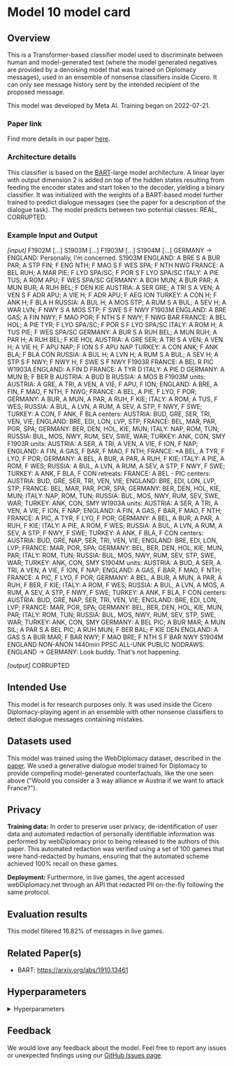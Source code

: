 # Model 10 model card


## Overview

This is a Transformer-based classifier model used to discriminate between human and model-generated text (where the model generated negatives are provided by a denoising model that was trained on Diplomacy messages), used in an ensemble of nonsense classifiers inside Cicero. It can only see message history sent by the intended recipient of the proposed message.

This model was developed by Meta AI. Training began on 2022-07-21.


### Paper link

Find more details in our paper [here](https://www.science.org/doi/10.1126/science.ade9097).


### Architecture details

This classifier is based on the [BART](https://arxiv.org/abs/1910.13461)-large model architecture. A linear layer with output dimension 2 is added on top of the hidden states resulting from feeding the encoder states and start token to the decoder, yielding a binary classifier. It was initialized with the weights of a BART-based model further trained to predict dialogue messages (see the paper for a description of the dialogue task). The model predicts between two potential classes: REAL, CORRUPTED.


### Example Input and Output

_[input]_
F1902M
[...]
S1903M
[...]
F1903M
[...]
S1904M
[...]
GERMANY -> ENGLAND: Personally, I'm concerned.
S1903M
ENGLAND: A BRE S A BUR PAR; A STP FIN; F ENG NTH; F MAO S F WES SPA; F NTH NWG
FRANCE: A BEL RUH; A MAR PIE; F LYO SPA/SC; F POR S F LYO SPA/SC
ITALY: A PIE TUS; A ROM APU; F WES SPA/SC
GERMANY: A BOH MUN; A BUR PAR; A MUN BUR; A RUH BEL; F DEN KIE
AUSTRIA: A SER GRE; A TRI S A VEN; A VEN S F ADR APU; A VIE H; F ADR APU; F AEG ION
TURKEY: A CON H; F ANK H; F BLA H
RUSSIA: A BUL H; A MOS STP; A RUM S A BUL; A SEV H; A WAR LVN; F NWY S A MOS STP; F SWE S F NWY
F1903M
ENGLAND: A BRE GAS; A FIN NWY; F MAO POR; F NTH S F NWY; F NWG BAR
FRANCE: A BEL HOL; A PIE TYR; F LYO SPA/SC; F POR S F LYO SPA/SC
ITALY: A ROM H; A TUS PIE; F WES SPA/SC
GERMANY: A BUR S A RUH BEL; A MUN RUH; A PAR H; A RUH BEL; F KIE HOL
AUSTRIA: A GRE SER; A TRI S A VEN; A VEN H; A VIE H; F APU NAP; F ION S F APU NAP
TURKEY: A CON ANK; F ANK BLA; F BLA CON
RUSSIA: A BUL H; A LVN H; A RUM S A BUL; A SEV H; A STP S F NWY; F NWY H; F SWE S F NWY
F1903R
FRANCE: A BEL R PIC
W1903A
ENGLAND: A FIN D
FRANCE: A TYR D
ITALY: A PIE D
GERMANY: A MUN B; F BER B
AUSTRIA: A BUD B
RUSSIA: A MOS B
F1903M
units: AUSTRIA: A GRE, A TRI, A VEN, A VIE, F APU, F ION; ENGLAND: A BRE, A FIN, F MAO, F NTH, F NWG; FRANCE: A BEL, A PIE, F LYO, F POR; GERMANY: A BUR, A MUN, A PAR, A RUH, F KIE; ITALY: A ROM, A TUS, F WES; RUSSIA: A BUL, A LVN, A RUM, A SEV, A STP, F NWY, F SWE; TURKEY: A CON, F ANK, F BLA
centers: AUSTRIA: BUD, GRE, SER, TRI, VEN, VIE; ENGLAND: BRE, EDI, LON, LVP, STP; FRANCE: BEL, MAR, PAR, POR, SPA; GERMANY: BER, DEN, HOL, KIE, MUN; ITALY: NAP, ROM, TUN; RUSSIA: BUL, MOS, NWY, RUM, SEV, SWE, WAR; TURKEY: ANK, CON, SMY
F1903R
units: AUSTRIA: A SER, A TRI, A VEN, A VIE, F ION, F NAP; ENGLAND: A FIN, A GAS, F BAR, F MAO, F NTH; FRANCE: *A BEL, A TYR, F LYO, F POR; GERMANY: A BEL, A BUR, A PAR, A RUH, F KIE; ITALY: A PIE, A ROM, F WES; RUSSIA: A BUL, A LVN, A RUM, A SEV, A STP, F NWY, F SWE; TURKEY: A ANK, F BLA, F CON
retreats: FRANCE: A BEL - PIC
centers: AUSTRIA: BUD, GRE, SER, TRI, VEN, VIE; ENGLAND: BRE, EDI, LON, LVP, STP; FRANCE: BEL, MAR, PAR, POR, SPA; GERMANY: BER, DEN, HOL, KIE, MUN; ITALY: NAP, ROM, TUN; RUSSIA: BUL, MOS, NWY, RUM, SEV, SWE, WAR; TURKEY: ANK, CON, SMY
W1903A
units: AUSTRIA: A SER, A TRI, A VEN, A VIE, F ION, F NAP; ENGLAND: A FIN, A GAS, F BAR, F MAO, F NTH; FRANCE: A PIC, A TYR, F LYO, F POR; GERMANY: A BEL, A BUR, A PAR, A RUH, F KIE; ITALY: A PIE, A ROM, F WES; RUSSIA: A BUL, A LVN, A RUM, A SEV, A STP, F NWY, F SWE; TURKEY: A ANK, F BLA, F CON
centers: AUSTRIA: BUD, GRE, NAP, SER, TRI, VEN, VIE; ENGLAND: BRE, EDI, LON, LVP; FRANCE: MAR, POR, SPA; GERMANY: BEL, BER, DEN, HOL, KIE, MUN, PAR; ITALY: ROM, TUN; RUSSIA: BUL, MOS, NWY, RUM, SEV, STP, SWE, WAR; TURKEY: ANK, CON, SMY
S1904M
units: AUSTRIA: A BUD, A SER, A TRI, A VEN, A VIE, F ION, F NAP; ENGLAND: A GAS, F BAR, F MAO, F NTH; FRANCE: A PIC, F LYO, F POR; GERMANY: A BEL, A BUR, A MUN, A PAR, A RUH, F BER, F KIE; ITALY: A ROM, F WES; RUSSIA: A BUL, A LVN, A MOS, A RUM, A SEV, A STP, F NWY, F SWE; TURKEY: A ANK, F BLA, F CON
centers: AUSTRIA: BUD, GRE, NAP, SER, TRI, VEN, VIE; ENGLAND: BRE, EDI, LON, LVP; FRANCE: MAR, POR, SPA; GERMANY: BEL, BER, DEN, HOL, KIE, MUN, PAR; ITALY: ROM, TUN; RUSSIA: BUL, MOS, NWY, RUM, SEV, STP, SWE, WAR; TURKEY: ANK, CON, SMY
GERMANY: A BEL PIC; A BUR MAR; A MUN SIL; A PAR S A BEL PIC; A RUH MUN; F BER BAL; F KIE DEN
ENGLAND: A GAS S A BUR MAR; F BAR NWY; F MAO BRE; F NTH S F BAR NWY
S1904M ENGLAND NON-ANON 1440min PPSC ALL-UNK PUBLIC NODRAWS:
ENGLAND -> GERMANY: Look buddy. That's not happening.

_[output]_
CORRUPTED

## Intended Use

This model is for research purposes only. It was used inside the Cicero Diplomacy-playing agent in an ensemble with other nonsense classifiers to detect dialogue messages containing mistakes.


## Datasets used

This model was trained using the WebDiplomacy dataset, described in the [paper](https://www.science.org/doi/10.1126/science.ade9097). We used a generative dialogue model trained for Diplomacy to provide compelling model-generated counterfactuals, like the one seen above ("Would you consider a 3 way alliance w Austria if we want to attack France?").


## Privacy

**Training data:** In order to preserve user privacy, de-identification of user data and automated redaction of personally identifiable information was performed by webDiplomacy prior to being released to the authors of this paper. This automated redaction was verified using a set of 100 games that were hand-redacted by humans, ensuring that the automated scheme achieved 100% recall on these games.

**Deployment:** Furthermore, in live games, the agent accessed webDiplomacy.net through an API that redacted PII on-the-fly following the same protocol.


## Evaluation results

This model filtered 16.82% of messages in live games.

## Related Paper(s)

- BART: https://arxiv.org/abs/1910.13461

## Hyperparameters

<details>
<summary> Hyperparameters </summary>

 - `task`: `message_history_orderhistorysincelastmovementphase_shortstate_pseudoorder_humanvsmodeldiscriminator_chunk`
 - `datatype`: `train`
 - `hide_labels`: `False`
 - `multitask_weights`: `[1]`
 - `batchsize`: `2`
 - `dynamic_batching`: `None`
 - `model`: `bart_classifier`
 - `dict_class`: `parlai.core.dict:DictionaryAgent`
 - `evaltask`: `message_history_orderhistorysincelastmovementphase_shortstate_pseudoorder_humanvsmodeldiscriminator_chunk`
 - `final_extra_opt`: ``
 - `eval_batchsize`: `None`
 - `eval_dynamic_batching`: `None`
 - `num_workers`: `8`
 - `display_examples`: `False`
 - `num_epochs`: `10.0`
 - `max_train_time`: `-1`
 - `max_train_steps`: `150000`
 - `log_every_n_steps`: `100`
 - `validation_every_n_secs`: `-1`
 - `validation_every_n_steps`: `2000`
 - `save_every_n_secs`: `-1`
 - `save_after_valid`: `True`
 - `validation_every_n_epochs`: `-1`
 - `validation_max_exs`: `-1`
 - `short_final_eval`: `False`
 - `validation_patience`: `10`
 - `validation_metric`: `loss`
 - `validation_metric_mode`: `min`
 - `validation_cutoff`: `0.0`
 - `validation_share_agent`: `False`
 - `metrics`: `default`
 - `aggregate_micro`: `False`
 - `dict_maxexs`: `-1`
 - `dict_include_valid`: `False`
 - `dict_include_test`: `False`
 - `log_every_n_secs`: `-1`
 - `distributed_world_size`: `64`
 - `ddp_backend`: `ddp`
 - `image_size`: `256`
 - `image_cropsize`: `224`
 - `model_generated_messages`: `denoising_singleseed`
 - `dialogue_single_turn`: `True`
 - `include_silence_messages`: `False`
 - `calculate_year_metrics`: `False`
 - `calculate_ppl_by_rating_metrics`: `False`
 - `include_sleep_messages`: `False`
 - `output_draw_messages`: `False`
 - `add_sleep_times`: `False`
 - `add_recipient_to_prompt`: `False`
 - `include_style`: `False`
 - `mark_bad_messages`: `None`
 - `filter_bad_messages`: `None`
 - `edit_bad_messages`: `None`
 - `filter_bad_messages_about_draws`: `False`
 - `min_speaker_rating`: `None`
 - `max_game_redacted_words_percent`: `None`
 - `response_view_dialogue_model`: `False`
 - `extend_order_history_since_last_n_movement_phase`: `2`
 - `extend_state_history_since_last_n_movement_phase`: `2`
 - `pseudo_order_generation`: `False`
 - `pseudo_order_generation_future_message`: `True`
 - `pseudo_order_generation_injected_sentence`: `None`
 - `pseudo_order_generation_inject_all`: `True`
 - `pseudo_order_generation_partner_view`: `False`
 - `pseudo_order_generation_current_phase_prefix`: `False`
 - `2person_dialogue`: `True`
 - `no_speaker_dialogue_history`: `True`
 - `all_power_pseudo_orders`: `True`
 - `single_view_pseudo_orders`: `True`
 - `rollout_pseudo_orders`: `True`
 - `rollout_except_movement`: `True`
 - `rollout_phasemajor`: `False`
 - `rollout_actual_orders`: `False`
 - `n_chunks`: `-1`
 - `counting_examples`: `False`
 - `include_task_token`: `False`
 - `message_history_truncation`: `2048`
 - `task_version`: `3`
 - `include_game_info`: `True`
 - `include_player_ratings`: `False`
 - `include_draw_info`: `True`
 - `include_draw_state`: `True`
 - `hide_empty_draw_state`: `True`
 - `include_centers_state`: `True`
 - `include_builds_state`: `False`
 - `player_rating_max`: `5`
 - `player_rating_percentiles`: `games_played`
 - `set_player_rating`: `-1`
 - `include_player_chattiness`: `False`
 - `set_player_chattiness`: `-1`
 - `only_phase`: `None`
 - `only_game_id`: `None`
 - `only_chunk`: `-1`
 - `skip_input_validation`: `False`
 - `input_validation_check_pct`: `0.1`
 - `lie_detector_annotations_dir`: `None`
 - `lie_detector_filter_above_stdev`: `None`
 - `chunk_size`: `80`
 - `beam_size`: `1`
 - `beam_min_length`: `1`
 - `beam_context_block_ngram`: `-1`
 - `beam_block_ngram`: `-1`
 - `beam_block_full_context`: `True`
 - `beam_length_penalty`: `0.65`
 - `skip_generation`: `True`
 - `topp`: `0.9`
 - `beam_delay`: `30`
 - `beam_block_list_filename`: `None`
 - `temperature`: `1.0`
 - `compute_tokenized_bleu`: `False`
 - `candidates`: `inline`
 - `eval_candidates`: `inline`
 - `interactive_candidates`: `fixed`
 - `repeat_blocking_heuristic`: `True`
 - `fixed_candidates_path`: `None`
 - `fixed_candidate_vecs`: `reuse`
 - `encode_candidate_vecs`: `True`
 - `encode_candidate_vecs_batchsize`: `256`
 - `train_predict`: `False`
 - `cap_num_predictions`: `100`
 - `ignore_bad_candidates`: `False`
 - `rank_top_k`: `-1`
 - `inference`: `max`
 - `topk`: `5`
 - `return_cand_scores`: `False`
 - `embedding_size`: `1024`
 - `n_layers`: `2`
 - `ffn_size`: `4096`
 - `dropout`: `0.1`
 - `attention_dropout`: `0.0`
 - `relu_dropout`: `0.0`
 - `n_heads`: `16`
 - `learn_positional_embeddings`: `True`
 - `embeddings_scale`: `False`
 - `n_positions`: `2048`
 - `n_segments`: `0`
 - `variant`: `bart`
 - `activation`: `gelu`
 - `output_scaling`: `1.0`
 - `n_encoder_layers`: `12`
 - `n_decoder_layers`: `12`
 - `model_parallel`: `False`
 - `checkpoint_activations`: `False`
 - `use_memories`: `False`
 - `wrap_memory_encoder`: `False`
 - `memory_attention`: `sqrt`
 - `normalize_sent_emb`: `False`
 - `share_encoders`: `True`
 - `share_word_embeddings`: `True`
 - `learn_embeddings`: `True`
 - `reduction_type`: `first`
 - `embedding_type`: `random`
 - `embedding_projection`: `random`
 - `fp16`: `True`
 - `fp16_impl`: `mem_efficient`
 - `force_fp16_tokens`: `True`
 - `optimizer`: `mem_eff_adam`
 - `learningrate`: `5e-05`
 - `gradient_clip`: `0.1`
 - `adam_eps`: `1e-08`
 - `adafactor_eps`: `[1e-30, 0.001]`
 - `momentum`: `0`
 - `nesterov`: `True`
 - `nus`: `[0.7]`
 - `betas`: `[0.9, 0.999]`
 - `weight_decay`: `None`
 - `rank_candidates`: `False`
 - `truncate`: `1024`
 - `text_truncate`: `2048`
 - `label_truncate`: `10`
 - `history_reversed`: `False`
 - `history_size`: `-1`
 - `person_tokens`: `False`
 - `split_lines`: `False`
 - `use_reply`: `none`
 - `add_p1_after_newln`: `False`
 - `history_add_global_end_token`: `None`
 - `special_tok_lst`: `[REDACTED],NON-ANON,HASDRAWS,Austria,England,Germany,AUSTRIA,ENGLAND,GERMANY,ALL-UNK,PRIVATE,NODRAWS,France,Russia,Turkey,FRANCE,RUSSIA,TURKEY,SPA/NC,STP/SC,BUL/SC,STP/NC,BUL/EC,SPA/SC,PUBLIC,Italy,ITALY,ANON,PPSC,VEN,ALB,KIE,BAR,NWG,TUS,EDI,GRE,PRU,BUD,HEL,IRI,SKA,GAL,TYS,RUM,NAP,SMY,LON,ADR,BOH,EAS,BEL,ANK,MAR,APU,TUN,PIE,SPA,HOL,SIL,MUN,YOR,LYO,ION,TYR,CON,WES,ENG,NAF,UKR,AEG,SER,ROM,WAR,BUR,VIA,VIE,LVP,GAS,BAL,BUL,BLA,TRI,ARM,SWE,RUH,NTH,NWY,BOT,DEN,NAO,WAL,BER,PIC,MOS,STP,BRE,PAR,SEV,MAO,SYR,FIN,LVN,CLY,POR,BAD,SOS,WTA,->`
 - `gpu`: `0`
 - `no_cuda`: `False`
 - `dict_initpath`: `None`
 - `dict_language`: `english`
 - `dict_max_ngram_size`: `-1`
 - `dict_minfreq`: `0`
 - `dict_maxtokens`: `-1`
 - `dict_nulltoken`: `__null__`
 - `dict_starttoken`: `__start__`
 - `dict_endtoken`: `__end__`
 - `dict_unktoken`: `__unk__`
 - `dict_tokenizer`: `gpt2`
 - `dict_lower`: `False`
 - `bpe_debug`: `False`
 - `dict_textfields`: `text,labels`
 - `bpe_vocab`: `None`
 - `bpe_merge`: `None`
 - `bpe_add_prefix_space`: `None`
 - `bpe_dropout`: `None`
 - `lr_scheduler`: `linear`
 - `lr_scheduler_patience`: `3`
 - `lr_scheduler_decay`: `0.5`
 - `invsqrt_lr_decay_gamma`: `-1`
 - `warmup_updates`: `8000`
 - `warmup_rate`: `0.0001`
 - `update_freq`: `1`
 - `classes`: `['REAL', 'CORRUPTED']`
 - `class_weights`: `None`
 - `ref_class`: `None`
 - `threshold`: `0.5`
 - `print_scores`: `False`
 - `data_parallel`: `False`
 - `classes_from_file`: `None`
 - `ignore_labels`: `None`
 - `update_classifier_head_only`: `False`
 - `load_from_pretrained_ranker`: `False`
 - `freeze_enc_dec_weights`: `False`
 - `starttime`: `Jul21_16-38`
 - `rank`: `0`
</details>


## Feedback

We would love any feedback about the model. Feel free to report any issues or unexpected findings using our [GitHub Issues page](https://github.com/facebookresearch/diplomacy_cicero/issues).